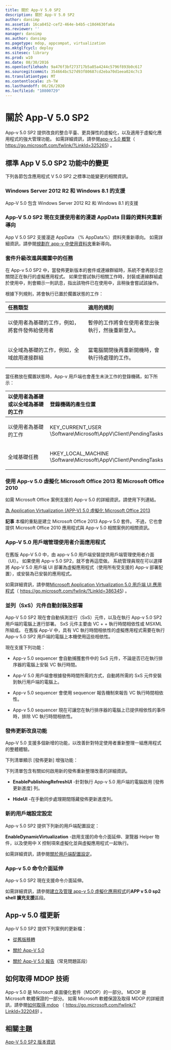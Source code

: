 ```yaml
---
title: 關於 App-V 5.0 SP2
description: 關於 App-V 5.0 SP2
author: dansimp
ms.assetid: 16ca8452-cef2-464e-b4b5-c10d4630fa6a
ms.reviewer: ''
manager: dansimp
ms.author: dansimp
ms.pagetype: mdop, appcompat, virtualization
ms.mktglfcycl: deploy
ms.sitesec: library
ms.prod: w10
ms.date: 08/30/2016
ms.openlocfilehash: 9a476f3bf273717b5a85a4244c5796f893b0c617
ms.sourcegitcommit: 354664bc527d93f80687cd2eba70d1eea024c7c3
ms.translationtype: MT
ms.contentlocale: zh-TW
ms.lasthandoff: 06/26/2020
ms.locfileid: "10800729"
---
```

# 關於 App-V 5.0 SP2


App-v 5.0 SP2 提供改良的整合平臺、更具彈性的虛擬化，以及適用于虛擬化應用程式的強大管理功能。 如需詳細資訊，請參閱[app-v 5.0 概覽](https://go.microsoft.com/fwlink/p/?LinkId=325265)（ https://go.microsoft.com/fwlink/?LinkId=325265) 。

## 標準 App V 5.0 SP2 功能中的變更


下列各節包含應用程式 V 5.0 SP2 之標準功能變更的相關資訊。

### <a href="" id="bkmk-sp2-supported-cfg"></a>Windows Server 2012 R2 和 Windows 8.1 的支援

App-V 5.0 包含 Windows Server 2012 R2 和 Windows 8.1 的支援

### <a href="" id="-------------app-v-5-0-sp2-now-supports-folder-redirection-for-the-user-s-roaming-appdata-directory"></a> App-V 5.0 SP2 現在支援使用者的漫遊 AppData 目錄的資料夾重新導向

App V 5.0 SP2 支援漫遊 AppData （% AppData%）資料夾重新導向。 如需詳細資訊，請參閱[規劃在 app-v 中使用資料夾](planning-to-use-folder-redirection-with-app-v.md)重新導向。

### <a href="" id="bkmk-pkg-upgr-pendg-tasks"></a>套件升級改進與擱置中的任務

在 App-v 5.0 SP2 中，當發佈更新版本的套件或連線群組時，系統不會再提示您關閉正在執行的虛擬應用程式。 如果您嘗試執行相關工作時，封裝或連線群組處於使用中，則會顯示一則訊息，指出該物件已在使用中，且稍後會嘗試該操作。

根據下列規則，將會執行已置於擱置狀態的工作：

<table>
<colgroup>
<col width="50%" />
<col width="50%" />
</colgroup>
<thead>
<tr class="header">
<th align="left">任務類型</th>
<th align="left">適用的規則</th>
</tr>
</thead>
<tbody>
<tr class="odd">
<td align="left"><p>以使用者為基礎的工作，例如，將套件發佈給使用者</p></td>
<td align="left"><p>暫停的工作將會在使用者登出後執行，然後重新登入。</p></td>
</tr>
<tr class="even">
<td align="left"><p>以全域為基礎的工作，例如，全域啟用連接群組</p></td>
<td align="left"><p>當電腦關閉後再重新開機時，會執行待處理的工作。</p></td>
</tr>
</tbody>
</table>

 

當任務放在擱置狀態時，App-v 用戶端也會產生未決工作的登錄機碼，如下所示：

<table>
<colgroup>
<col width="50%" />
<col width="50%" />
</colgroup>
<thead>
<tr class="header">
<th align="left">以使用者為基礎或以全域為基礎的工作</th>
<th align="left">登錄機碼的產生位置</th>
</tr>
</thead>
<tbody>
<tr class="odd">
<td align="left"><p>以使用者為基礎的工作</p></td>
<td align="left"><p>KEY_CURRENT_USER \Software\Microsoft\AppV\Client\PendingTasks</p></td>
</tr>
<tr class="even">
<td align="left"><p>全域基礎任務</p></td>
<td align="left"><p>HKEY_LOCAL_MACHINE \Software\Microsoft\AppV\Client\PendingTasks</p></td>
</tr>
</tbody>
</table>

 

### 使用 App-v 5.0 虛擬化 Microsoft Office 2013 和 Microsoft Office 2010

如需 Microsoft Office 案例支援的 App-v 5.0 的詳細資訊，請使用下列連結。

[為 Application Virtualization (APP-V) 5.0 虛擬化 Microsoft Office 2013](../solutions/virtualizing-microsoft-office-2013-for-application-virtualization--app-v--50-solutions.md)

**記事** 本檔的重點是建立 Microsoft Office 2013 App-v 5.0 套件。 不過，它也會提供 Microsoft Office 2010 應用程式與 App-v 5.0 相關案例的相關資訊。

 

### <a href="" id="-------------app-v-5-0-client-management-user-interface-application"></a> App-V 5.0 用戶端管理使用者介面應用程式

在舊版 App-V 5.0 中，由 app-v 5.0 用戶端安裝提供用戶端管理使用者介面（UI）。 如果使用 App-v 5.0 SP2，就不會再這麼做。 系統管理員現在可以選擇將 App-V 5.0 用戶端 UI 部署為虛擬應用程式（使用所有受支援的 App-v 部署配置），或安裝為已安裝的應用程式。

如需詳細資訊，請參閱[Microsoft Application Virtualization 5.0 用戶端 UI 應用程式](https://go.microsoft.com/fwlink/p/?LinkId=386345)（ https://go.microsoft.com/fwlink/?LinkId=386345) 。

### 並列（SxS）元件自動封裝及部署

App-V 5.0 SP2 現在會自動偵測並行（SxS）元件，以及在執行 App-v 5.0 SP2 用戶端的電腦上進行部署。 SxS 元件主要由 VC + + 執行時間相依性或 MSXML 所組成。 在舊版 App-V 中，具有 VC 執行時間相依性的虛擬應用程式需要在執行 App-v 5.0 SP2 用戶端的電腦上本機使用這些相依性。

現在支援下列功能：

-   App-v 5.0 sequencer 會自動捕獲套件中的 SxS 元件，不論是否已在執行排序器的電腦上安裝 VC 執行時間。

-   App-V 5.0 用戶端會根據發佈時間所需的方式，自動將所需的 SxS 元件安裝到執行用戶端的電腦上。

-   App-v 5.0 sequencer 會使用 sequencer 報告機制來報告 VC 執行時間相依性。

-   App-v 5.0 sequencer 現在可讓您在執行排序器的電腦上已提供相依性的事件時，排除 VC 執行時間相依性。

### 發佈更新改良功能

App-V 5.0 支援多個新增的功能，以改善針對特定使用者重新整理一組應用程式的整體體驗。

下列清單顯示 [發佈更新] 增強功能：

下列清單包含有關如何啟用新的發佈重新整理改善的詳細資訊。

-   **EnablePublishingRefreshUI** -針對執行 App-v 5.0 用戶端的電腦啟用 [發佈更新進度] 列。

-   **HideUI** -在手動同步處理期間隱藏發佈更新進度列。

### 新的用戶端設定設定

App-v 5.0 SP2 提供下列新的用戶端配置設定：

**EnableDynamicVirtualization** -啟用支援的命令介面延伸、瀏覽器 Helper 物件，以及使用中 X 控制項來虛擬化並與虛擬應用程式一起執行。

如需詳細資訊，請參閱[關於用戶端配置設定](about-client-configuration-settings.md)。

### <a href="" id="-------------app-v-5-0-shell-extensions"></a> App-v 5.0 命令介面延伸

App-v 5.0 SP2 現在支援命令介面延伸。

如需詳細資訊，請參閱[建立及管理 app-v 5.0 虛擬化應用程式](creating-and-managing-app-v-50-virtualized-applications.md)的**APP v 5.0 sp2 shell 擴充支援**區段。

## <a href="" id="---------app-v-5-0-documentation-updates"></a> App-v 5.0 檔更新


App-V 5.0 SP2 提供下列案例的更新檔：

-   [從舊版移轉](migrating-from-a-previous-version-app-v-50.md)

-   [關於 App-V 5.0](about-app-v-50.md)

-   [關於 App-V 5.0 報告](about-app-v-50-reporting.md)（常見問題區段）

## 如何取得 MDOP 技術


App-v 5.0 是 Microsoft 桌面優化套件（MDOP）的一部分。 MDOP 是 Microsoft 軟體保證的一部分。 如需 Microsoft 軟體保證及取得 MDOP 的詳細資訊，請參閱[如何取得 mdop](https://go.microsoft.com/fwlink/?LinkId=322049) （ https://go.microsoft.com/fwlink/?LinkId=322049) 。






## 相關主題


[App-V 5.0 SP2 版本資訊](release-notes-for-app-v-50-sp2.md)

 

 





